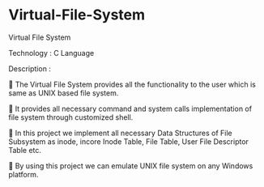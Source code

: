 # Virtual-File-System

Virtual File System


Technology : C Language


Description :


 The Virtual File System provides all the functionality to the user which is same as
UNIX based file system.


 It provides all necessary command and system calls implementation of file system
through customized shell.


 In this project we implement all necessary Data Structures of File Subsystem as
inode, incore Inode Table, File Table, User File Descriptor Table etc.


 By using this project we can emulate UNIX file system on any Windows platform.

